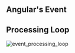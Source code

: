 ## Angular's Event 
## Processing Loop
![event_processing_loop](./images/angulars-event-processing-loop.png)
